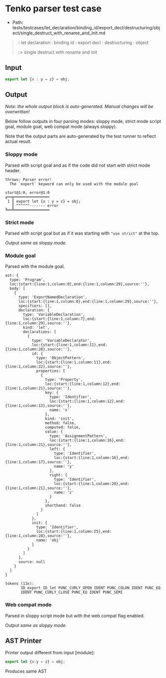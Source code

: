 # Tenko parser test case

- Path: tests/testcases/let_declaration/binding_id/export_decl/destructuring/object/single_destruct_with_rename_and_init.md

> :: let declaration : binding id : export decl : destructuring : object
>
> ::> single destruct with rename and init

## Input

`````js
export let {x : y = z} = obj;
`````

## Output

_Note: the whole output block is auto-generated. Manual changes will be overwritten!_

Below follow outputs in four parsing modes: sloppy mode, strict mode script goal, module goal, web compat mode (always sloppy).

Note that the output parts are auto-generated by the test runner to reflect actual result.

### Sloppy mode

Parsed with script goal and as if the code did not start with strict mode header.

`````
throws: Parser error!
  The `export` keyword can only be used with the module goal

start@1:0, error@1:0
╔══╦════════════════
 1 ║ export let {x : y = z} = obj;
   ║ ^^^^^^------- error
╚══╩════════════════

`````

### Strict mode

Parsed with script goal but as if it was starting with `"use strict"` at the top.

_Output same as sloppy mode._

### Module goal

Parsed with the module goal.

`````
ast: {
  type: 'Program',
  loc:{start:{line:1,column:0},end:{line:1,column:29},source:''},
  body: [
    {
      type: 'ExportNamedDeclaration',
      loc:{start:{line:1,column:0},end:{line:1,column:29},source:''},
      specifiers: [],
      declaration: {
        type: 'VariableDeclaration',
        loc:{start:{line:1,column:7},end:{line:1,column:29},source:''},
        kind: 'let',
        declarations: [
          {
            type: 'VariableDeclarator',
            loc:{start:{line:1,column:11},end:{line:1,column:28},source:''},
            id: {
              type: 'ObjectPattern',
              loc:{start:{line:1,column:11},end:{line:1,column:22},source:''},
              properties: [
                {
                  type: 'Property',
                  loc:{start:{line:1,column:12},end:{line:1,column:21},source:''},
                  key: {
                    type: 'Identifier',
                    loc:{start:{line:1,column:12},end:{line:1,column:13},source:''},
                    name: 'x'
                  },
                  kind: 'init',
                  method: false,
                  computed: false,
                  value: {
                    type: 'AssignmentPattern',
                    loc:{start:{line:1,column:16},end:{line:1,column:21},source:''},
                    left: {
                      type: 'Identifier',
                      loc:{start:{line:1,column:16},end:{line:1,column:17},source:''},
                      name: 'y'
                    },
                    right: {
                      type: 'Identifier',
                      loc:{start:{line:1,column:20},end:{line:1,column:21},source:''},
                      name: 'z'
                    }
                  },
                  shorthand: false
                }
              ]
            },
            init: {
              type: 'Identifier',
              loc:{start:{line:1,column:25},end:{line:1,column:28},source:''},
              name: 'obj'
            }
          }
        ]
      },
      source: null
    }
  ]
}

tokens (13x):
       ID_export ID_let PUNC_CURLY_OPEN IDENT PUNC_COLON IDENT PUNC_EQ
       IDENT PUNC_CURLY_CLOSE PUNC_EQ IDENT PUNC_SEMI
`````


### Web compat mode

Parsed in sloppy script mode but with the web compat flag enabled.

_Output same as sloppy mode._

## AST Printer

Printer output different from input [module]:

````js
export let {x:y = z} = obj;
````

Produces same AST
